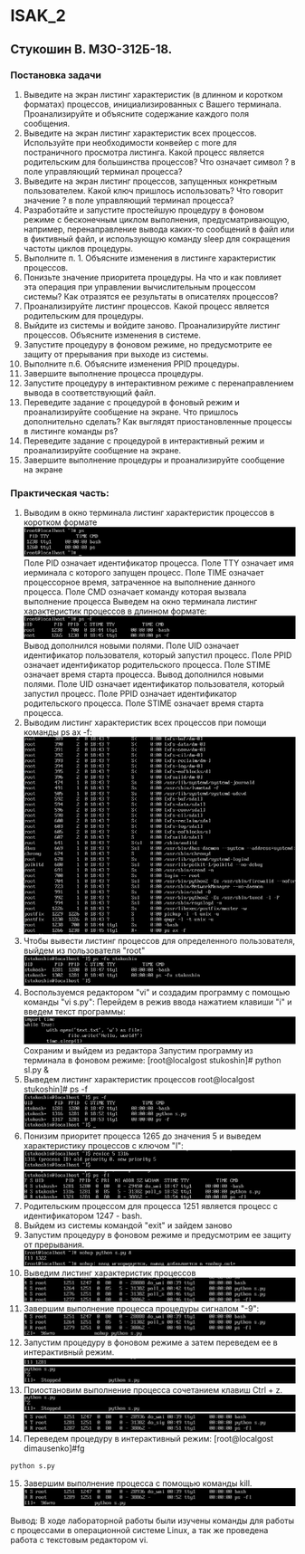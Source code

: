 # ISAK_2
## Стукошин В. М3О-312Б-18.

### Постановка задачи
1. Выведите на экран листинг характеристик (в длинном и коротком форматах) процессов, инициализированных с Вашего терминала. Проанализируйте и объясните содержание каждого поля сообщения.
2. Выведите на экран листинг характеристик всех процессов. Используйте при необходимости конвейер с more для постраничного просмотра листинга. Какой процесс является родительским для большинства процессов? Что означает символ ? в поле управляющий терминал процесса?
3. Выведите на экран листинг процессов, запущенных конкретным пользователем. Какой ключ пришлось использовать? Что говорит значение ? в поле управляющий терминал процесса?
4. Разработайте и запустите простейшую процедуру в фоновом режиме с бесконечным циклом выполнения, предусматривающую, например, перенаправление вывода каких-то сообщений в файл или в фиктивный файл, и использующую команду sleep для сокращения частоты циклов процедуры.
5. Выполните п. 1. Объясните изменения в листинге характеристик процессов.
6. Понизьте значение приоритета процедуры. На что и как повлияет эта операция при управлении вычислительным процессом системы? Как отразятся ее результаты в описателях процессов?
7. Проанализируйте листинг процессов. Какой процесс является родительским для процедуры.
8. Выйдите из системы и войдите заново. Проанализируйте листинг процессов. Объясните изменения в системе.
9. Запустите процедуру в фоновом режиме, но предусмотрите ее защиту от прерывания при выходе из системы.
10. Выполните п.6. Объясните изменения PPID процедуры.
11. Завершите выполнение процесса процедуры.
12. Запустите процедуру в интерактивном режиме с перенаправлением вывода в соответствующий файл.
13. Переведите задание с процедурой в фоновый режим и проанализируйте сообщение на экране. Что пришлось дополнительно сделать? Как выглядят приостановленные процессы в листинге команды ps?
14. Переведите задание с процедурой в интерактивный режим и проанализируйте сообщение на экране.
15. Завершите выполнение процедуры и проанализируйте сообщение на экране

### Практическая часть:

1. Выводим в окно терминала листинг характеристик процессов в коротком формате 
![Screenshot](/lab2-стукошин/Screenshot_1.png)
Поле PID означает идентификатор процесса. Поле TTY означает имя иерминала с которого запущен процесс. Поле TIME означает процессорное время, затраченное на выполнение данного процесса. Поле CMD означает команду которая вызвала выполнение процесса
Выведем на окно терминала листинг характеристик процессов в длинном формате:
![Screenshot](/lab2-стукошин/Screenshot_2.png)
Вывод дополнился новыми полями. Поле UID означает идентификатор пользователя, который запустил процесс. Поле PPID означает идентификатор родительского процесса. Поле STIME означает время старта процесса. Вывод дополнился новыми полями. Поле UID означает идентификатор пользователя, который запустил процесс. Поле PPID означает идентификатор родительского процесса. Поле STIME означает время старта процесса.
2. Выводим листинг характеристик всех процессов при помощи команды ps ax -f:
![Screenshot](/lab2-стукошин/Screenshot_3.png)
3. Чтобы вывести листинг процессов для определенного пользователя, выйдем из пользователя "root" 
![Screenshot](/lab2-стукошин/Screenshot_4.png)
4. Воспользуемся редактором "vi" и создадим программу с помощью команды "vi s.py": Перейдем в режив ввода нажатием клавиши "i" и введем текст программы:
![Screenshot](/lab2-стукошин/Screenshot_5.png)
Сохраним и выйдем из редактора
Запустим программу из терминала в фоновом режиме: [root@localgost stukoshin]# python sl.py & 
5. Выведем листинг характеристик процессов root@localgost stukoshin]# ps -f
![Screenshot](/lab2-стукошин/Screenshot_6.png)
6. Понизим приоритет процесса 1265 до значения 5 и выведем характеристику процессов с ключом "l":
![Screenshot](/lab2-стукошин/Screenshot_7.png)
![Screenshot](/lab2-стукошин/Screenshot_8.png)
7. Родительским процессом для процесса 1251 является процесс с идентификатором 1247 - bash.
8. Выйдем из системы командой "exit" и зайдем заново 
9. Запустим процедуру в фоновом режиме и предусмотрим ее защиту от прерывания.
![Screenshot](/lab2-стукошин/Screenshot_9.png)
10. Выведим листинг характеристик процессов
![Screenshot](/lab2-стукошин/Screenshot_10.png)
11. Завершим выполнение процесса процедуры сигналом "-9":
![Screenshot](/lab2-стукошин/Screenshot_11.png)
12. Запустим процедуру в фоновом режиме а затем переведем ее в интерактивный режим.
![Screenshot](/lab2-стукошин/Screenshot_12.png)
![Screenshot](/lab2-стукошин/Screenshot_13.png)
13. Приостановим выполнение процесса сочетанием клавиш Ctrl + z. 
![Screenshot](/lab2-стукошин/Screenshot_13.png)
![Screenshot](/lab2-стукошин/Screenshot_14.png)
14. Переведем процедуру в интерактивный режим:
[root@localgost dimausenko]#fg 
```sh
python s.py
```
15. Завершим выполнение процесса с помощью команды kill. 
![Screenshot](/lab2-стукошин/Screenshot_15.png)

Вывод: В ходе лабораторной работы были изучены команды для работы с процессами в операционной системе Linux, а так же проведена работа с текстовым редактором vi.
